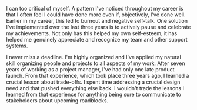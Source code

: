 I can too critical of myself. A pattern I've noticed throughout my career is that I often feel I could have done more even if, objectively, I've done well. Earlier in my career, this led to burnout and negative self-talk. One solution I've implemented over the last three years is to actively pause and celebrate my achievements. Not only has this helped my own self-esteem, it has helped me genuinely appreciate and recognize my team and other support systems.

I never miss a deadline. I'm highly organized and I've applied my natural skill organizing people and projects to all aspects of my work. After seven years of working as a project manager, I've had only one late product launch. From that experience, which took place three years ago, I learned a crucial lesson about trade-offs. I spent time addressing a crucial design need and that pushed everything else back. I wouldn't trade the lessons I learned from that experience for anything being sure to communicate to stakeholders about upcoming roadblocks.




